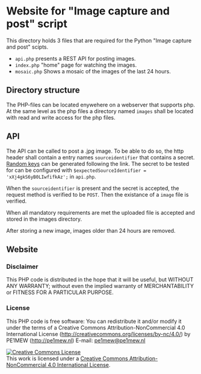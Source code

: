 # Website for "Image capture and post" script
This directory holds 3 files that are required for the Python "Image capture and post" scipts. 

 - `api.php` presents a REST API for posting images.
 - `index.php` "home" page for watching the images. 
 - `mosaic.php` Shows a mosaic of the images of the last 24 hours. 
 
## Directory structure
The PHP-files can be located enywehere on a webserver that supports php. 
At the same level as the php files a directory named `images` shall be located with read and write access for the php files. 
 
## API
The API can be called to post a .jpg image. To be able to do so, the http header shall contain a entry names `sourceidentifier` that contains a secret. [Random keys](https://acte.ltd/utils/randomkeygen) can be generated following the link. 
The secret to be tested for can be configured with `$expectedSourceIdentifier = 'xXj4gkS6yB0LIwfifkAz';` in `api.php`.

When the `sourceidentifier` is present and the secret is accepted, the request method is verified to be `POST`. Then the existance of a `image` file is verified. 

When all mandatory requirements are met the uploaded file is accepted and stored in the images directory. 

After storing a new image, images older than 24 hours are removed. 

## Website 




### Disclaimer
This PHP code is distributed in the hope that it will be useful, but WITHOUT ANY WARRANTY; without even the implied warranty of MERCHANTABILITY or FITNESS FOR A PARTICULAR PURPOSE.
  
### License
This PHP code is free software: You can redistribute it and/or modify it under the terms of a Creative Commons Attribution-NonCommercial 4.0 International License (http://creativecommons.org/licenses/by-nc/4.0/) by PE1MEW (http://pe1mew.nl) E-mail: pe1mew@pe1mew.nl

<a rel="license" href="http://creativecommons.org/licenses/by-nc/4.0/"><img alt="Creative Commons License" style="border-width:0" src="https://i.creativecommons.org/l/by-nc/4.0/88x31.png" /></a><br />This work is licensed under a <a rel="license" href="http://creativecommons.org/licenses/by-nc/4.0/">Creative Commons Attribution-NonCommercial 4.0 International License</a>.
